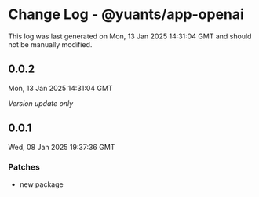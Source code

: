 # Change Log - @yuants/app-openai

This log was last generated on Mon, 13 Jan 2025 14:31:04 GMT and should not be manually modified.

## 0.0.2
Mon, 13 Jan 2025 14:31:04 GMT

_Version update only_

## 0.0.1
Wed, 08 Jan 2025 19:37:36 GMT

### Patches

- new package

